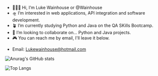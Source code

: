 - :cactus::uk: Hi, I’m Luke Wainhouse or @Wainhouse
- :flying_saucer: I’m interested in web applications, API integration and software development. 
- :potted_plant: I’m currently studying Python and Java on the QA SKills Bootcamp.
- :t-rex: I’m looking to collaborate on... Python and Java projects.
- :video_game: You can reach me by email, I'll leave it below.

<!---
Wainhouse/Wainhouse is a ✨ special ✨ repository because its `README.md` (this file) appears on your GitHub profile.
You can click the Preview link to take a look at your changes.
--->
 - Email: Lukewainhouse@hotmail.com




![Anurag's GitHub stats](https://github-readme-stats.vercel.app/api?username=Wainhouse&show_icons=true&theme=radical)
 
![Top Langs](https://github-readme-stats.vercel.app/api/top-langs/?username=anuraghazra&layout=compact&theme=radical)
